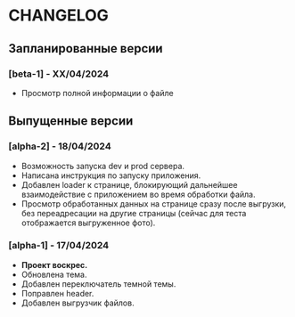 # CHANGELOG

## Запланированные версии
### [**beta-1**] - XX/04/2024
- Просмотр полной информации о файле


## Выпущенные версии
### [alpha-2] - 18/04/2024
- Возможность запуска dev и prod сервера.
- Написана инструкция по запуску приложения.
- Добавлен loader к странице, блокирующий дальнейшее взаимодействие с приложением во время обработки файла.
- Просмотр обработанных данных на странице сразу после выгрузки, без переадресации на другие страницы (сейчас для теста отображается выгруженное фото).

### [alpha-1] - 17/04/2024
- **Проект воскрес.**
- Обновлена тема.
- Добавлен переключатель темной темы.
- Поправлен header.
- Добавлен выгрузчик файлов.